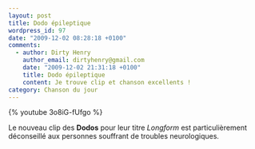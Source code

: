 ```yaml
---
layout: post
title: Dodo épileptique
wordpress_id: 97
date: "2009-12-02 08:28:18 +0100"
comments:
  - author: Dirty Henry
    author_email: dirtyhenry@gmail.com
    date: "2009-12-02 21:31:18 +0100"
    title: Dodo épileptique
    content: Je trouve clip et chanson excellents !
category: Chanson du jour
---
```


{% youtube 3o8iG-fUfgo %}

Le nouveau clip des **Dodos** pour leur titre _Longform_ est particulièrement
déconseillé aux personnes souffrant de troubles neurologiques.
